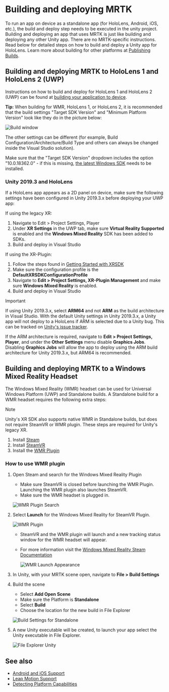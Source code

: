 # Building and deploying MRTK

To run an app on device as a standalone app (for HoloLens, Android, iOS, etc.), the build and deploy step needs to be executed in the unity project. Building and deploying an app that uses MRTK is just like building and deploying any other Unity app. There are no MRTK-specific instructions. Read below for detailed steps on how to build and deploy a Unity app for HoloLens.  Learn more about building for other platforms at [Publishing Builds](https://docs.unity3d.com/Manual/PublishingBuilds.html).

## Building and deploying MRTK to HoloLens 1 and HoloLens 2 (UWP)

Instructions on how to build and deploy for HoloLens 1 and HoloLens 2 (UWP) can be found at [building your application to device](https://docs.microsoft.com/windows/mixed-reality/mrlearning-base-ch1#build-your-application-to-your-device).

**Tip:** When building for WMR, HoloLens 1, or HoloLens 2, it is recommended that the build settings "Target SDK Version"
and "Minimum Platform Version" look like they do in the picture below:

![Build window](../features/images/getting-started/BuildWindow.png)

The other settings can be different (for example, Build Configuration/Architecture/Build Type and others can always
be changed inside the Visual Studio solution).

Make sure that the "Target SDK Version" dropdown includes the option "10.0.18362.0" - if this is missing,
[the latest Windows SDK](https://developer.microsoft.com/windows/downloads/windows-10-sdk) needs to be installed.

### Unity 2019.3 and HoloLens

If a HoloLens app appears as a 2D panel on device, make sure the following settings have been configured in Unity 2019.3.x before deploying your UWP app:

If using the legacy XR:

1. Navigate to Edit > Project Settings, Player
1. Under **XR Settings** in the UWP tab, make sure **Virtual Reality Supported** is enabled and the **Windows Mixed Reality** SDK has been added to SDKs.
1. Build and deploy in Visual Studio

If using the XR-Plugin:

1. Follow the steps found in [Getting Started with XRSDK](GettingStartedWithMRTKAndXRSDK.md)
1. Make sure the configuration profile is the **DefaultXRSDKConfigurationProfile**
1. Navigate to **Edit > Project Settings, XR-Plugin Management** and make sure **Windows Mixed Reality** is enabled.
1. Build and deploy in Visual Studio

>[!IMPORTANT]
> If using Unity 2019.3.x, select **ARM64** and not **ARM** as the build architecture in Visual Studio. With the default Unity settings in Unity 2019.3.x, a Unity app will not deploy to a HoloLens if ARM is selected due to a Unity bug. This can be tracked on [Unity's issue tracker](https://issuetracker.unity3d.com/issues/enabling-graphics-jobs-in-2019-dot-3-x-results-in-a-crash-or-nothing-rendering-on-hololens-2).
>
> If the ARM architecture is required, navigate to **Edit > Project Settings, Player**, and under the **Other Settings** menu disable **Graphics Jobs**. Disabling **Graphics Jobs** will allow the app to deploy using the ARM build architecture for Unity 2019.3.x, but ARM64 is recommended.

## Building and deploying MRTK to a Windows Mixed Reality Headset

The Windows Mixed Reality (WMR) headset can be used for Universal Windows Platform (UWP) and Standalone builds.  A Standalone build for a WMR headset requires the following extra steps:

> [!NOTE]
> Unity's XR SDK also supports native WMR in Standalone builds, but does not require SteamVR or WMR plugin. These steps are required for Unity's legacy XR.

1. Install [Steam](https://store.steampowered.com/about/)
1. Install [SteamVR](https://store.steampowered.com/app/250820/SteamVR/)
1. Install the [WMR Plugin](https://store.steampowered.com/app/719950/Windows_Mixed_Reality_for_SteamVR/)

### How to use WMR plugin

1. Open Steam and search for the Windows Mixed Reality Plugin
    - Make sure SteamVR is closed before launching the WMR Plugin. Launching the WMR plugin also launches SteamVR.
    - Make sure the WMR headset is plugged in.

    ![WMR Plugin Search](../features/images/build-deploy/WMR/SteamSearchWMRPlugin.png)

1. Select **Launch** for the Windows Mixed Reality for SteamVR Plugin.

    ![WMR Plugin](../features/images/build-deploy/WMR/WMRPlugin.png)

    - SteamVR and the WMR plugin will launch and a new tracking status window for the WMR headset will appear.
    - For more information visit the [Windows Mixed Reality Steam Documentation](https://support.microsoft.com/help/4053622/windows-10-play-steamvr-games-in-windows-mixed-reality)

        ![WMR Launch Appearance](../features/images/build-deploy/WMR/WMRPluginActive.png)

1. In Unity, with your MRTK scene open, navigate to **File > Build Settings**

1. Build the scene
    - Select **Add Open Scene**
    - Make sure the Platform is **Standalone**
    - Select **Build**
    - Choose the location for the new build in File Explorer

    ![Build Settings for Standalone](../features/images/build-deploy/WMR/BuildSettingsStandaloneUnity.png)

1. A new Unity executable will be created, to launch your app select the Unity executable in File Explorer.

    ![File Explorer Unity](../features/images/build-deploy/WMR/FileExplorerUnityExe.png)

## See also

- [Android and iOS Support](../features/cross-platform/UsingARFoundation.md)
- [Leap Motion Support](../features/cross-platform/LeapMotionMRTK.md)
- [Detecting Platform Capabilities](../features/cross-platform/DetectingPlatformCapabilities.md)
